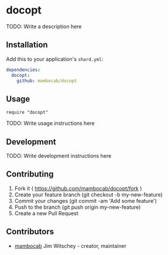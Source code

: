 # docopt

TODO: Write a description here

## Installation


Add this to your application's `shard.yml`:

```yaml
dependencies:
  docopt:
    github: mambocab/docopt
```


## Usage


```crystal
require "docopt"
```


TODO: Write usage instructions here

## Development

TODO: Write development instructions here

## Contributing

1. Fork it ( https://github.com/mambocab/docopt/fork )
2. Create your feature branch (git checkout -b my-new-feature)
3. Commit your changes (git commit -am 'Add some feature')
4. Push to the branch (git push origin my-new-feature)
5. Create a new Pull Request

## Contributors

- [mambocab](https://github.com/mambocab) Jim Witschey - creator, maintainer
